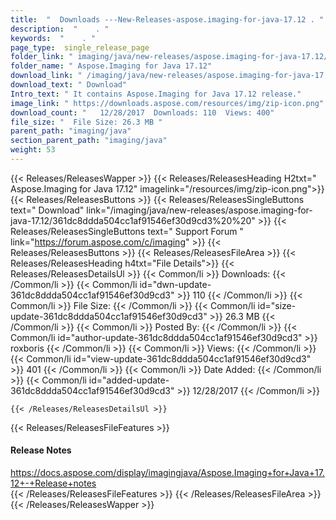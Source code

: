 ```yaml
---
title:  "  Downloads ---New-Releases-aspose.imaging-for-java-17.12 . " 
description:  "    . " 
keywords:  "    . " 
page_type:  single_release_page
folder_link: " imaging/java/new-releases/aspose.imaging-for-java-17.12/"
folder_name: " Aspose.Imaging for Java 17.12"
download_link: " /imaging/java/new-releases/aspose.imaging-for-java-17.12/361dc8ddda504cc1af91546ef30d9cd3"
download_text: " Download"
Intro_text: " It contains Aspose.Imaging for Java 17.12 release."
image_link: " https://downloads.aspose.com/resources/img/zip-icon.png"
download_count: "   12/28/2017  Downloads: 110  Views: 400"
file_size: "  File Size: 26.3 MB "
parent_path: "imaging/java"
section_parent_path: "imaging/java"
weight: 53 
---
```


{{< Releases/ReleasesWapper >}}
  {{< Releases/ReleasesHeading H2txt=" Aspose.Imaging for Java 17.12" imagelink="/resources/img/zip-icon.png">}}
  {{< Releases/ReleasesButtons >}}
    {{< Releases/ReleasesSingleButtons text=" Download" link="/imaging/java/new-releases/aspose.imaging-for-java-17.12/361dc8ddda504cc1af91546ef30d9cd3%20%20" >}}
    {{< Releases/ReleasesSingleButtons text=" Support Forum " link="https://forum.aspose.com/c/imaging" >}}
  {{< Releases/ReleasesButtons >}}
  {{< Releases/ReleasesFileArea >}}
    {{< Releases/ReleasesHeading h4txt="File Details">}}
    {{< Releases/ReleasesDetailsUl >}}
            {{< Common/li  >}} Downloads: {{< /Common/li >}} 
      {{< Common/li id="dwn-update-361dc8ddda504cc1af91546ef30d9cd3" >}} 110 {{< /Common/li >}} 
      {{< Common/li  >}} File Size: {{< /Common/li >}} 
      {{< Common/li id="size-update-361dc8ddda504cc1af91546ef30d9cd3" >}} 26.3 MB {{< /Common/li >}} 
      {{< Common/li  >}} Posted By: {{< /Common/li >}} 
      {{< Common/li id="author-update-361dc8ddda504cc1af91546ef30d9cd3" >}} roxboris {{< /Common/li >}} 
      {{< Common/li  >}} Views: {{< /Common/li >}} 
      {{< Common/li id="view-update-361dc8ddda504cc1af91546ef30d9cd3" >}} 401 {{< /Common/li >}} 
      {{< Common/li  >}} Date Added: {{< /Common/li >}} 
      {{< Common/li id="added-update-361dc8ddda504cc1af91546ef30d9cd3" >}} 12/28/2017 {{< /Common/li >}} 

    {{< /Releases/ReleasesDetailsUl >}}

  {{< Releases/ReleasesFileFeatures >}}
      <h4>Release Notes</h4><div><a href="https://docs.aspose.com/display/imagingjava/Aspose.Imaging+for+Java+17.12+-+Release+notes">https://docs.aspose.com/display/imagingjava/Aspose.Imaging+for+Java+17.12+-+Release+notes</a></div>
  {{< /Releases/ReleasesFileFeatures >}}
 {{< /Releases/ReleasesFileArea >}}
{{< /Releases/ReleasesWapper >}}


